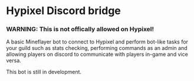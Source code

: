 # Hypixel Discord bridge

### WARNING: This is not offically allowed on Hypixel!

A basic Mineflayer bot to connect to Hypixel and perform bot-like tasks for your guild such as stats checking, performing commands as an admin and allowing players on discord to communicate with players in-game and vice versa. 

This bot is still in development.
